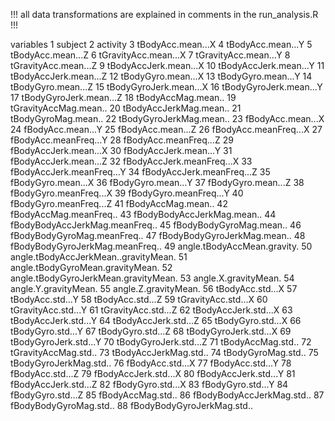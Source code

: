 !!! all data transformations are explained in comments in the run_analysis.R !!!

variables
1	subject
2	activity
3	tBodyAcc.mean...X
4	tBodyAcc.mean...Y
5	tBodyAcc.mean...Z
6	tGravityAcc.mean...X
7	tGravityAcc.mean...Y
8	tGravityAcc.mean...Z
9	tBodyAccJerk.mean...X
10	tBodyAccJerk.mean...Y
11	tBodyAccJerk.mean...Z
12	tBodyGyro.mean...X
13	tBodyGyro.mean...Y
14	tBodyGyro.mean...Z
15	tBodyGyroJerk.mean...X
16	tBodyGyroJerk.mean...Y
17	tBodyGyroJerk.mean...Z
18	tBodyAccMag.mean..
19	tGravityAccMag.mean..
20	tBodyAccJerkMag.mean..
21	tBodyGyroMag.mean..
22	tBodyGyroJerkMag.mean..
23	fBodyAcc.mean...X
24	fBodyAcc.mean...Y
25	fBodyAcc.mean...Z
26	fBodyAcc.meanFreq...X
27	fBodyAcc.meanFreq...Y
28	fBodyAcc.meanFreq...Z
29	fBodyAccJerk.mean...X
30	fBodyAccJerk.mean...Y
31	fBodyAccJerk.mean...Z
32	fBodyAccJerk.meanFreq...X
33	fBodyAccJerk.meanFreq...Y
34	fBodyAccJerk.meanFreq...Z
35	fBodyGyro.mean...X
36	fBodyGyro.mean...Y
37	fBodyGyro.mean...Z
38	fBodyGyro.meanFreq...X
39	fBodyGyro.meanFreq...Y
40	fBodyGyro.meanFreq...Z
41	fBodyAccMag.mean..
42	fBodyAccMag.meanFreq..
43	fBodyBodyAccJerkMag.mean..
44	fBodyBodyAccJerkMag.meanFreq..
45	fBodyBodyGyroMag.mean..
46	fBodyBodyGyroMag.meanFreq..
47	fBodyBodyGyroJerkMag.mean..
48	fBodyBodyGyroJerkMag.meanFreq..
49	angle.tBodyAccMean.gravity.
50	angle.tBodyAccJerkMean..gravityMean.
51	angle.tBodyGyroMean.gravityMean.
52	angle.tBodyGyroJerkMean.gravityMean.
53	angle.X.gravityMean.
54	angle.Y.gravityMean.
55	angle.Z.gravityMean.
56	tBodyAcc.std...X
57	tBodyAcc.std...Y
58	tBodyAcc.std...Z
59	tGravityAcc.std...X
60	tGravityAcc.std...Y
61	tGravityAcc.std...Z
62	tBodyAccJerk.std...X
63	tBodyAccJerk.std...Y
64	tBodyAccJerk.std...Z
65	tBodyGyro.std...X
66	tBodyGyro.std...Y
67	tBodyGyro.std...Z
68	tBodyGyroJerk.std...X
69	tBodyGyroJerk.std...Y
70	tBodyGyroJerk.std...Z
71	tBodyAccMag.std..
72	tGravityAccMag.std..
73	tBodyAccJerkMag.std..
74	tBodyGyroMag.std..
75	tBodyGyroJerkMag.std..
76	fBodyAcc.std...X
77	fBodyAcc.std...Y
78	fBodyAcc.std...Z
79	fBodyAccJerk.std...X
80	fBodyAccJerk.std...Y
81	fBodyAccJerk.std...Z
82	fBodyGyro.std...X
83	fBodyGyro.std...Y
84	fBodyGyro.std...Z
85	fBodyAccMag.std..
86	fBodyBodyAccJerkMag.std..
87	fBodyBodyGyroMag.std..
88	fBodyBodyGyroJerkMag.std..
